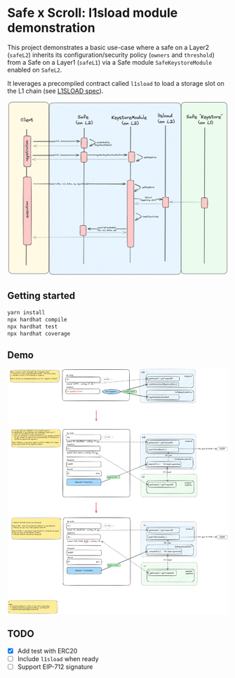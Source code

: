 # Safe x Scroll: l1sload module demonstration 

This project demonstrates a basic use-case where a safe on a Layer2 (`safeL2`) inherits its configuration/security policy (`owners` and `threshold`) from a Safe on a Layer1 (`safeL1`) via a Safe module `SafeKeystoreModule` enabled on `SafeL2`.

It leverages a precompiled contract called `l1sload` to load a storage slot on the L1 chain (see [L1SLOAD spec](https://scrollzkp.notion.site/L1SLOAD-spec-a12ae185503946da9e660869345ef7dc)).

![](docs/flow.png)


## Getting started

```shell
yarn install
npx hardhat compile
npx hardhat test
npx hardhat coverage
```

## Demo

![](docs/demo-mockups.png)

## TODO
- [X] Add test with ERC20
- [ ] Include `l1sload` when ready
- [ ] Support EIP-712 signature